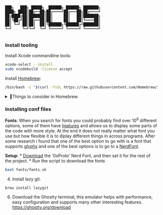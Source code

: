 ```
███╗   ███╗ █████╗  ██████╗ ██████╗ ███████╗
████╗ ████║██╔══██╗██╔════╝██╔═══██╗██╔════╝
██╔████╔██║███████║██║     ██║   ██║███████╗
██║╚██╔╝██║██╔══██║██║     ██║   ██║╚════██║
██║ ╚═╝ ██║██║  ██║╚██████╗╚██████╔╝███████║
╚═╝     ╚═╝╚═╝  ╚═╝ ╚═════╝ ╚═════╝ ╚══════╝
                                            
```

### Install tooling

Install Xcode commandline tools:

```bash
xcode-select --install
sudo xcodebuild -license accept
```

Install [Homebrew](https://brew.sh/):

```bash
/bin/bash -c "$(curl -fsSL https://raw.githubusercontent.com/Homebrew/install/HEAD/install.sh)"
```

<details>
  <summary>🍺Things to consider in Homebrew.</summary>
Remember that not all the MAC have the arm architecture, some of them could have x86 architecture such as those based on Intel. This was already solved by the team of Homebrew but it is quite nice to take a look and learn a bit more how to make a difference of them both.
[here](https://github.com/orgs/Homebrew/discussions/3223) there is some information related with this issue.
</details>

### Installing conf files
__Fonts__: When you search for fonts you could probably find over $10^8$ different options, some of them have [ligatures](https://en.wikipedia.org/wiki/Ligature_(writing)#:~:text=In%20writing%20and%20typography%2C%20a,joined%20for%20the%20second%20ligature.) and allows us to display some parts of the code with more style. At the end it does not really matter what font you use but how flexible it is to diplay different things in across programs. After some research i found that one of the best option to go with is a font that supports [glyphs](https://en.wikipedia.org/wiki/Glyph#:~:text=In%20typography%2C%20a%20glyph%20is,an%20element%20of%20written%20language.) and one of the best options is to go to a [NerdFont](https://www.nerdfonts.com/).

__Setup__:
	*  [Download](https://www.nerdfonts.com/font-downloads) the '0xProto' Nerd Font, and then set it for the rest of the project. 
	* Run the script to download the fonts
```bash
bash fonts/fonts.sh
```
4. Install lazy git.
```
brew install lazygit  
```
6. Download the Ghostty terminal, this emulator helps with performance, easy configuration and supports many other interesting features. https://ghostty.org/download
